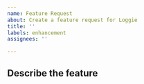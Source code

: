 ```yaml
---
name: Feature Request
about: Create a feature request for Loggie
title: ''
labels: enhancement
assignees: ''

---
```


<!--
## In what area(s)?
Remove the '> ' to select
> /area core
> /area discovery
> /area interceptor
> /area monitoring
> /area sink
> /area source
-->

## Describe the feature
